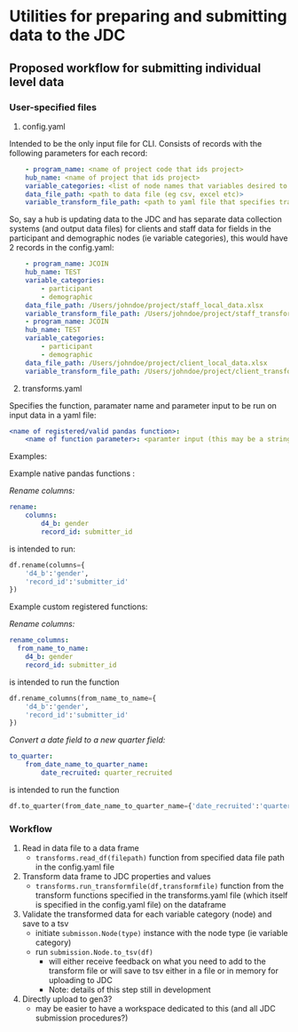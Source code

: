 # Utilities for preparing and submitting data to the JDC

## Proposed workflow for submitting individual level data

### User-specified files
1. config.yaml

Intended to be the only input file for CLI. Consists of records with the following parameters for each record:

```yaml
    - program_name: <name of project code that ids project>
    hub_name: <name of project that ids project>
    variable_categories: <list of node names that variables desired to be submitted come from. This is called variable categories to make more understandable by user.>
    data_file_path: <path to data file (eg csv, excel etc)>
    variable_transform_file_path: <path to yaml file that specifies transformation (eg variable renaming, value remapping, other transformations to conform to JDC properties)>
```

So, say a hub is updating data to the JDC and has separate data collection systems (and output data files) for clients and staff data for fields in the participant and demographic nodes (ie variable categories), this would have 2 records in the config.yaml:

```yaml
    - program_name: JCOIN
    hub_name: TEST
    variable_categories: 
        - participant
        - demographic
    data_file_path: /Users/johndoe/project/staff_local_data.xlsx
    variable_transform_file_path: /Users/johndoe/project/staff_transforms.yaml
    - program_name: JCOIN
    hub_name: TEST
    variable_categories: 
        - participant
        - demographic
    data_file_path: /Users/johndoe/project/client_local_data.xlsx
    variable_transform_file_path: /Users/johndoe/project/client_transforms.yaml
```

2. transforms.yaml

Specifies the function, paramater name and parameter input
to be run on input data in a yaml file:

```yaml
<name of registered/valid pandas function>:
    <name of function parameter>: <paramter input (this may be a string, list, or dictionary)>
```

Examples:

Example native pandas functions :

*Rename columns:*

```yaml
rename:
    columns:
        d4_b: gender
        record_id: submitter_id
```

is intended to run:

```python
df.rename(columns={
    'd4_b':'gender',
    'record_id':'submitter_id'
})

```

Example custom registered functions:

*Rename columns:*
```yaml
rename_columns:
  from_name_to_name:
    d4_b: gender
    record_id: submitter_id
```
is intended to run the function

```python
df.rename_columns(from_name_to_name={
    'd4_b':'gender',
    'record_id':'submitter_id'
})
```


*Convert a date field to a new quarter field:*

```yaml
to_quarter:
    from_date_name_to_quarter_name:
        date_recruited: quarter_recruited
```

is intended to run the function

```python
df.to_quarter(from_date_name_to_quarter_name={'date_recruited':'quarter_recruited'})
```

### Workflow 

1. Read in data file to a data frame
    - `transforms.read_df(filepath)` function from specified data file path in the config.yaml file
2. Transform data frame to JDC properties and values
    - `transforms.run_transformfile(df,transformfile)` function from the transform functions specified in the transforms.yaml file (which itself is specified in the config.yaml file) on the dataframe
3. Validate the transformed data for each variable category (node) and save to a tsv
    - initiate `submisson.Node(type)` instance with the node type (ie variable category) 
    - run `submission.Node.to_tsv(df)`
        - will either receive feedback on what you need to add to the transform file or will save to tsv either in a file or in memory for uploading to JDC
        - Note: details of this step still in development
4. Directly upload to gen3?
    - may be easier to have a workspace dedicated to this (and all JDC submission procedures?)